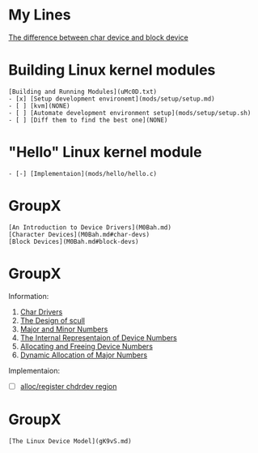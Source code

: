 # My Lines

[The difference between char device and block device](lines/b18f33328e0f4b26d3a78e7e81b8d9e4427cc43da706e14fae25aebec7581862)

# Building Linux kernel modules
	[Building and Running Modules](uMc0D.txt)
	- [x] [Setup development environemt](mods/setup/setup.md)
	- [ ] [kvm](NONE)
	- [ ] [Automate development environment setup](mods/setup/setup.sh)
	- [ ] [Diff them to find the best one](NONE)

# "Hello" Linux kernel module
	- [-] [Implementaion](mods/hello/hello.c)

# GroupX
	[An Introduction to Device Drivers](M0Bah.md)
	[Character Devices](M0Bah.md#char-devs)
	[Block Devices](M0Bah.md#block-devs)

# GroupX

Information:
1. [Char Drivers](Su0UD.md)
2. [The Design of scull](Su0UD.md#scull-design)
3. [Major and Minor Numbers](Su0UD.md#major-minor-nums)
4. [The Internal Representaion of Device Numbers](Su0UD.md#dev-nums-impl)
5. [Allocating and Freeing Device Numbers](Su0UD.md#alloc-free-dev-nums)
6. [Dynamic Allocation of Major Numbers](Su0UD.md#major-nums-dyn-alloc)

Implementaion:
- [ ] [alloc/register chdrdev region](mods/scull/chd1.c#block1)

# GroupX
	[The Linux Device Model](gK9vS.md)
